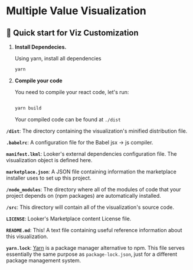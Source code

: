 # Multiple Value Visualization

## 🚀 Quick start for Viz Customization

1.  **Install Dependecies.**

    Using yarn, install all dependencies
    ```sh
    yarn
    ```
4.  **Compile your code**

    You need to compile your react code, let's run:
    ```sh

    yarn build
    ```
    Your compiled code can be found at `./dist`

**`/dist`**: The directory containing the visualization's minified distribution file. 

**`.babelrc`**: A configuration file for the Babel jsx -> js compiler.

**`manifest.lkml`**: Looker's external dependencies configuration file. The visualization object is defined here.

**`marketplace.json`**: A JSON file containing information the marketplace installer uses to set up this project.

**`/node_modules`**: The directory where all of the modules of code that your project depends on (npm packages) are automatically installed.

**`/src`**: This directory will contain all of the visualization's source code.

**`LICENSE`**: Looker's Marketplace content License file.

**`README.md`**: This! A text file containing useful reference information about this visualization.

**`yarn.lock`**: [Yarn](https://yarnpkg.com/) is a package manager alternative to npm. This file serves essentially the same purpose as `package-lock.json`, just for a different package management system.
